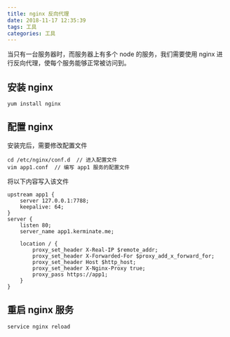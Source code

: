 ```yaml
---
title: nginx 反向代理
date: 2018-11-17 12:35:39
tags: 工具
categories: 工具
---
```


当只有一台服务器时，而服务器上有多个 node 的服务，我们需要使用 nginx 进行反向代理，使每个服务能够正常被访问到。

<!--more-->

## 安装 nginx
```
yum install nginx
```

## 配置 nginx
安装完后，需要修改配置文件
```
cd /etc/nginx/conf.d  // 进入配置文件
vim app1.conf  // 编写 app1 服务的配置文件
```

将以下内容写入该文件
```shell
upstream app1 {
    server 127.0.0.1:7788;
    keepalive: 64;
}
server {
    listen 80;
    server_name app1.kerminate.me;

    location / {
        proxy_set_header X-Real-IP $remote_addr;
        proxy_set_header X-Forwarded-For $proxy_add_x_forward_for;
        proxy_set_header Host $http_host;
        proxy_set_header X-Nginx-Proxy true;
        proxy_pass https://app1;
    }
}
```

## 重启 nginx 服务
```
service nginx reload
```